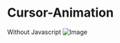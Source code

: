 # Cursor-Animation
Without Javascript
![Image](https://github.com/user-attachments/assets/474facc5-dbaa-466c-a90c-1a664394696b)
